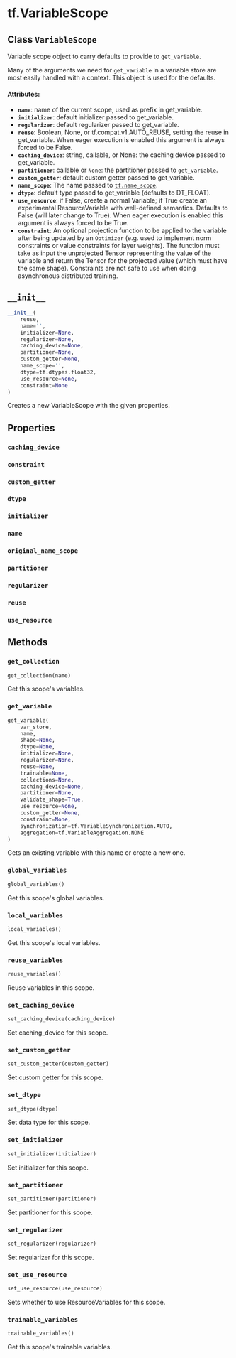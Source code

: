 <div itemscope itemtype="http://developers.google.com/ReferenceObject">
<meta itemprop="name" content="tf.VariableScope" />
<meta itemprop="path" content="Stable" />
<meta itemprop="property" content="caching_device"/>
<meta itemprop="property" content="constraint"/>
<meta itemprop="property" content="custom_getter"/>
<meta itemprop="property" content="dtype"/>
<meta itemprop="property" content="initializer"/>
<meta itemprop="property" content="name"/>
<meta itemprop="property" content="original_name_scope"/>
<meta itemprop="property" content="partitioner"/>
<meta itemprop="property" content="regularizer"/>
<meta itemprop="property" content="reuse"/>
<meta itemprop="property" content="use_resource"/>
<meta itemprop="property" content="__init__"/>
<meta itemprop="property" content="get_collection"/>
<meta itemprop="property" content="get_variable"/>
<meta itemprop="property" content="global_variables"/>
<meta itemprop="property" content="local_variables"/>
<meta itemprop="property" content="reuse_variables"/>
<meta itemprop="property" content="set_caching_device"/>
<meta itemprop="property" content="set_custom_getter"/>
<meta itemprop="property" content="set_dtype"/>
<meta itemprop="property" content="set_initializer"/>
<meta itemprop="property" content="set_partitioner"/>
<meta itemprop="property" content="set_regularizer"/>
<meta itemprop="property" content="set_use_resource"/>
<meta itemprop="property" content="trainable_variables"/>
</div>

# tf.VariableScope

## Class `VariableScope`



Variable scope object to carry defaults to provide to `get_variable`.

Many of the arguments we need for `get_variable` in a variable store are most
easily handled with a context. This object is used for the defaults.

#### Attributes:

* <b>`name`</b>: name of the current scope, used as prefix in get_variable.
* <b>`initializer`</b>: default initializer passed to get_variable.
* <b>`regularizer`</b>: default regularizer passed to get_variable.
* <b>`reuse`</b>: Boolean, None, or tf.compat.v1.AUTO_REUSE, setting the reuse in
    get_variable. When eager execution is enabled this argument is always
    forced to be False.
* <b>`caching_device`</b>: string, callable, or None: the caching device passed to
    get_variable.
* <b>`partitioner`</b>: callable or `None`: the partitioner passed to `get_variable`.
* <b>`custom_getter`</b>: default custom getter passed to get_variable.
* <b>`name_scope`</b>: The name passed to <a href="../tf/name_scope.md"><code>tf.name_scope</code></a>.
* <b>`dtype`</b>: default type passed to get_variable (defaults to DT_FLOAT).
* <b>`use_resource`</b>: if False, create a normal Variable; if True create an
    experimental ResourceVariable with well-defined semantics. Defaults to
    False (will later change to True). When eager execution is enabled this
    argument is always forced to be True.
* <b>`constraint`</b>: An optional projection function to be applied to the variable
    after being updated by an `Optimizer` (e.g. used to implement norm
    constraints or value constraints for layer weights). The function must
    take as input the unprojected Tensor representing the value of the
    variable and return the Tensor for the projected value (which must have
    the same shape). Constraints are not safe to use when doing asynchronous
    distributed training.

<h2 id="__init__"><code>__init__</code></h2>

``` python
__init__(
    reuse,
    name='',
    initializer=None,
    regularizer=None,
    caching_device=None,
    partitioner=None,
    custom_getter=None,
    name_scope='',
    dtype=tf.dtypes.float32,
    use_resource=None,
    constraint=None
)
```

Creates a new VariableScope with the given properties.



## Properties

<h3 id="caching_device"><code>caching_device</code></h3>



<h3 id="constraint"><code>constraint</code></h3>



<h3 id="custom_getter"><code>custom_getter</code></h3>



<h3 id="dtype"><code>dtype</code></h3>



<h3 id="initializer"><code>initializer</code></h3>



<h3 id="name"><code>name</code></h3>



<h3 id="original_name_scope"><code>original_name_scope</code></h3>



<h3 id="partitioner"><code>partitioner</code></h3>



<h3 id="regularizer"><code>regularizer</code></h3>



<h3 id="reuse"><code>reuse</code></h3>



<h3 id="use_resource"><code>use_resource</code></h3>





## Methods

<h3 id="get_collection"><code>get_collection</code></h3>

``` python
get_collection(name)
```

Get this scope's variables.

<h3 id="get_variable"><code>get_variable</code></h3>

``` python
get_variable(
    var_store,
    name,
    shape=None,
    dtype=None,
    initializer=None,
    regularizer=None,
    reuse=None,
    trainable=None,
    collections=None,
    caching_device=None,
    partitioner=None,
    validate_shape=True,
    use_resource=None,
    custom_getter=None,
    constraint=None,
    synchronization=tf.VariableSynchronization.AUTO,
    aggregation=tf.VariableAggregation.NONE
)
```

Gets an existing variable with this name or create a new one.

<h3 id="global_variables"><code>global_variables</code></h3>

``` python
global_variables()
```

Get this scope's global variables.

<h3 id="local_variables"><code>local_variables</code></h3>

``` python
local_variables()
```

Get this scope's local variables.

<h3 id="reuse_variables"><code>reuse_variables</code></h3>

``` python
reuse_variables()
```

Reuse variables in this scope.

<h3 id="set_caching_device"><code>set_caching_device</code></h3>

``` python
set_caching_device(caching_device)
```

Set caching_device for this scope.

<h3 id="set_custom_getter"><code>set_custom_getter</code></h3>

``` python
set_custom_getter(custom_getter)
```

Set custom getter for this scope.

<h3 id="set_dtype"><code>set_dtype</code></h3>

``` python
set_dtype(dtype)
```

Set data type for this scope.

<h3 id="set_initializer"><code>set_initializer</code></h3>

``` python
set_initializer(initializer)
```

Set initializer for this scope.

<h3 id="set_partitioner"><code>set_partitioner</code></h3>

``` python
set_partitioner(partitioner)
```

Set partitioner for this scope.

<h3 id="set_regularizer"><code>set_regularizer</code></h3>

``` python
set_regularizer(regularizer)
```

Set regularizer for this scope.

<h3 id="set_use_resource"><code>set_use_resource</code></h3>

``` python
set_use_resource(use_resource)
```

Sets whether to use ResourceVariables for this scope.

<h3 id="trainable_variables"><code>trainable_variables</code></h3>

``` python
trainable_variables()
```

Get this scope's trainable variables.



